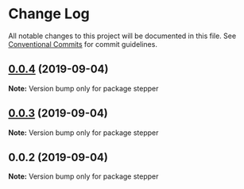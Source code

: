 # Change Log

All notable changes to this project will be documented in this file.
See [Conventional Commits](https://conventionalcommits.org) for commit guidelines.

## [0.0.4](https://github.com/marcus4guyen/lernarepo/compare/stepper@0.0.3...stepper@0.0.4) (2019-09-04)

**Note:** Version bump only for package stepper





## [0.0.3](https://github.com/marcus4guyen/lernarepo/compare/stepper@0.0.2...stepper@0.0.3) (2019-09-04)

**Note:** Version bump only for package stepper





## 0.0.2 (2019-09-04)

**Note:** Version bump only for package stepper
